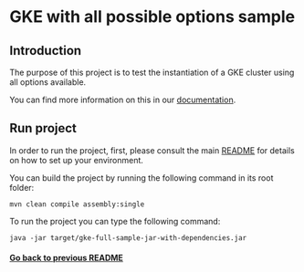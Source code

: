 # GKE with all possible options sample 

## Introduction

The purpose of this project is to test the instantiation of a GKE cluster using all options available.

You can find more information on this in our [documentation](https://fractal.cloud/docs).

## Run project

In order to run the project, first, please consult the main [README](../../README.md#build-and-run-the-project-locally) for details on how to set up your environment.

You can build the project by running the following command in its root folder:

`mvn clean compile assembly:single`

To run the project you can type the following command:

`java -jar target/gke-full-sample-jar-with-dependencies.jar`

#### [Go back to previous README](../../gcp/README.md)

